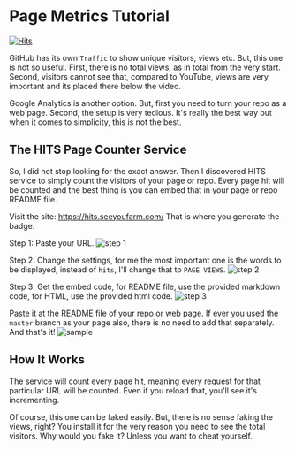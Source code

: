 # Page Metrics Tutorial

[![Hits](https://hits.seeyoufarm.com/api/count/incr/badge.svg?url=https%3A%2F%2Fgithub.com%2Fxdvrx1%2Fpage-metrics-tutorial&count_bg=%2379C83D&title_bg=%23555555&icon=&icon_color=%23E7E7E7&title=PAGE+VIEWS&edge_flat=false)](https://hits.seeyoufarm.com)

GitHub has its own `Traffic` to show unique visitors, views etc.
But, this one is not so useful. First, there is no total views,
as in total from the very start. Second, visitors cannot see
that, compared to YouTube, views are very important 
and its placed there below the video.

Google Analytics is another option. But, first you need
to turn your repo as a web page. Second, the setup
is very tedious. It's really the best way but when it comes
to simplicity, this is not the best.

## The HITS Page Counter Service
So, I did not stop looking for the exact answer. 
Then I discovered HITS service to simply count
the visitors of your page or repo. Every page
hit will be counted and the best thing is
you can embed that in your page or repo README
file.

Visit the site: <https://hits.seeyoufarm.com/>
That is where you generate the badge.

Step 1: Paste your URL.
![step 1](https://github.com/xdvrx1/page-metrics-tutorial/blob/main/screenshots/step1.png)

Step 2: Change the settings, for me the
most important one is the words to be displayed,
instead of `hits`, I'll change that to `PAGE VIEWS`.
![step 2](https://github.com/xdvrx1/page-metrics-tutorial/blob/main/screenshots/step2.png)

Step 3: Get the embed code, for README file, use 
the provided markdown code, for HTML, use the 
provided html code.
![step 3](https://github.com/xdvrx1/page-metrics-tutorial/blob/main/screenshots/step3.png)

Paste it at the README file of your repo or web page. If ever you used the 
`master` branch as your page also, there is no need to add that separately.
And that's it!
![sample](https://github.com/xdvrx1/page-metrics-tutorial/blob/main/screenshots/final.png)

## How It Works
The service will count every page hit, meaning every request for that particular
URL will be counted. Even if you reload that, you'll see it's incrementing.

Of course, this one can be faked easily. But, there is no sense faking
the views, right? You install it for the very reason you need to see
the total visitors. Why would you fake it? 
Unless you want to cheat yourself. 
